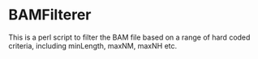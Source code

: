 BAMFilterer
===========

This is a perl script to filter the BAM file based on a range of hard coded criteria, including minLength, maxNM, maxNH etc.
